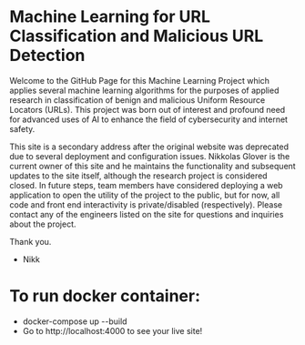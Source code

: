 # Machine Learning for URL Classification and Malicious URL Detection

Welcome to the GitHub Page for this Machine Learning Project which applies several machine learning algorithms for the purposes of applied research in classification of benign and malicious Uniform Resource Locators (URLs). This project was born out of interest and profound need for advanced uses of AI to enhance the field of cybersecurity and internet safety. 

This site is a secondary address after the original website was deprecated due to several deployment and configuration issues. Nikkolas Glover is the current owner of this site and he maintains the functionality and subsequent updates to the site itself, although the research project is considered closed. In future steps, team members have considered deploying a web application to open the utility of the project to the public, but for now, all code  and front end interactivity is private/disabled (respectively). Please contact any of the engineers listed on the site for questions and inquiries about the project. 

Thank you. 

- Nikk

# To run docker container:

- docker-compose up --build
- Go to http://localhost:4000 to see your live site!
